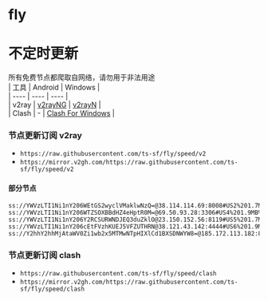 # fly
# 不定时更新
所有免费节点都爬取自网络，请勿用于非法用途  
|  工具  | Android  | Windows  |  
|  ----  | ----   | ----  |  
| v2ray  | [v2rayNG](https://github.com/2dust/v2rayNG/releases) | [v2rayN](https://github.com/2dust/v2rayN/releases) |  
| Clash  | - | [Clash For Windows](https://github.com/2dust/clashN/releases) | 
  
### 节点更新订阅  v2ray
- `https://raw.githubusercontent.com/ts-sf/fly/speed/v2`  
- `https://mirror.v2gh.com/https://raw.githubusercontent.com/ts-sf/fly/speed/v2`  

#### 部分节点  
``` 
ss://YWVzLTI1Ni1nY206WEtGS2wyclVMaklwNzQ=@38.114.114.69:8008#US2%201.7MB%2Fs
ss://YWVzLTI1Ni1nY206WTZSOXBBdHZ4eHptR0M=@69.50.93.28:3306#US4%201.9MB%2Fs
ss://YWVzLTI1Ni1nY206Y2RCSURWNDJEQ3duZklO@23.150.152.56:8119#US5%201.7MB%2Fs
ss://YWVzLTI1Ni1nY206cEtFVzhKUEJ5VFZUTHRN@38.121.43.142:4444#US6%201.9MB%2Fs
ss://Y2hhY2hhMjAtaWV0Zi1wb2x5MTMwNTpHIXlCd1BXSDNWYW8=@185.172.113.182:804#%E6%9C%AA%E7%9F%A54%203.3MB%2Fs
```
### 节点更新订阅  clash
- `https://raw.githubusercontent.com/ts-sf/fly/speed/clash`  
- `https://mirror.v2gh.com/https://raw.githubusercontent.com/ts-sf/fly/speed/clash`  


